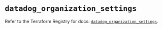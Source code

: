 # `datadog_organization_settings`

Refer to the Terraform Registry for docs: [`datadog_organization_settings`](https://registry.terraform.io/providers/datadog/datadog/3.72.0/docs/resources/organization_settings).

